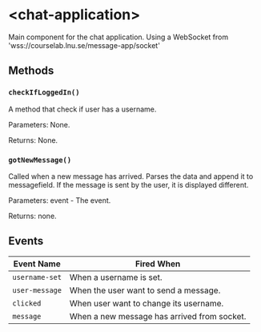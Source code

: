 # &lt;chat-application&gt;

Main component for the chat application. 
Using a WebSocket from 'wss://courselab.lnu.se/message-app/socket'

## Methods

### `checkIfLoggedIn()`

A method that check if user has a username.

Parameters: None.

Returns: None.

### `gotNewMessage()`

Called when a new message has arrived. Parses the data and append it to messagefield. If the message is sent by the user, it is displayed different.

Parameters: event - The event.

Returns: none.

## Events

| Event Name | Fired When |
|------------|------------|
| `username-set`| When a username is set.
| `user-message`| When the user want to send a message.
| `clicked`| When user want to change its username.
| `message`| When a new message has arrived from socket.
